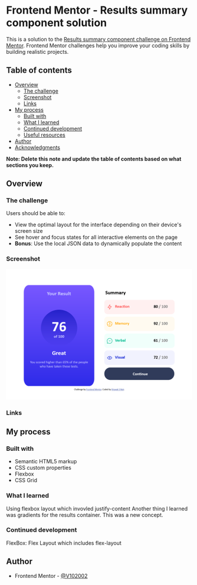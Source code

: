 # Frontend Mentor - Results summary component solution

This is a solution to the [Results summary component challenge on Frontend Mentor](https://www.frontendmentor.io/challenges/results-summary-component-CE_K6s0maV). Frontend Mentor challenges help you improve your coding skills by building realistic projects. 

## Table of contents

- [Overview](#overview)
  - [The challenge](#the-challenge)
  - [Screenshot](#screenshot)
  - [Links](#links)
- [My process](#my-process)
  - [Built with](#built-with)
  - [What I learned](#what-i-learned)
  - [Continued development](#continued-development)
  - [Useful resources](#useful-resources)
- [Author](#author)
- [Acknowledgments](#acknowledgments)

**Note: Delete this note and update the table of contents based on what sections you keep.**

## Overview

### The challenge

Users should be able to:

- View the optimal layout for the interface depending on their device's screen size
- See hover and focus states for all interactive elements on the page
- **Bonus**: Use the local JSON data to dynamically populate the content

### Screenshot

![](./Screenshot%202024-06-18%20at%2018-47-04%20Frontend%20Mentor%20Results%20summary%20component.png)

### Links



## My process

### Built with

- Semantic HTML5 markup
- CSS custom properties
- Flexbox
- CSS Grid

### What I learned

Using flexbox layout which invovled justify-content
Another thing I learned was gradients for the results container. This was a new concept. 

### Continued development

FlexBox: Flex Layout which includes flex-layout

## Author
- Frontend Mentor - [@V102002](https://www.frontendmentor.io/profile/V102002)
